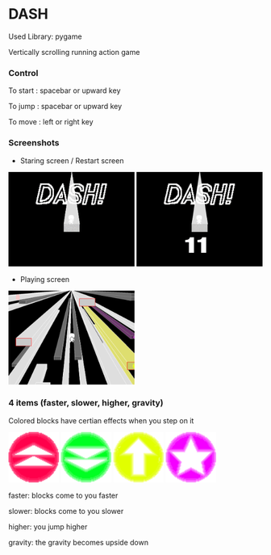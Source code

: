 # DASH
Used Library: pygame

Vertically scrolling running action game
### Control
To start : spacebar or upward key

To jump : spacebar or upward key

To move : left or right key

### Screenshots
- Staring screen / Restart screen

<img src="https://raw.githubusercontent.com/jwkimOwl/DASH/master/screenshots/2.png" width="250"> <img src="https://raw.githubusercontent.com/jwkimOwl/DASH/master/screenshots/3.png" width="250">

- Playing screen

<img src="https://raw.githubusercontent.com/jwkimOwl/DASH/master/screenshots/1.png" width="250">

### 4 items (faster, slower, higher, gravity)

Colored blocks have certian effects when you step on it

<img src="https://raw.githubusercontent.com/jwkimOwl/DASH/master/screenshots/4.png" width="100"> <img src="https://raw.githubusercontent.com/jwkimOwl/DASH/master/screenshots/5.png" width="100"> <img src="https://raw.githubusercontent.com/jwkimOwl/DASH/master/screenshots/6.png" width="100"> <img src="https://raw.githubusercontent.com/jwkimOwl/DASH/master/screenshots/7.png" width="100">

faster: blocks come to you faster

slower: blocks come to you slower

higher: you jump higher

gravity: the gravity becomes upside down
